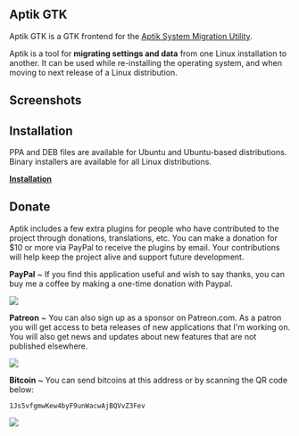 ## Aptik GTK

Aptik GTK is a GTK frontend for the [Aptik System Migration Utility](https://github.com/teejee2008/aptik).

Aptik is a tool for **migrating settings and data** from one Linux installation to another. It can be used while re-installing the operating system, and when moving to next release of a Linux distribution.


## Screenshots





## Installation

PPA and DEB files are available for Ubuntu and Ubuntu-based distributions. Binary installers are available for all Linux distributions.

**[Installation](https://github.com/teejee2008/aptik/wiki/Installation)**

## Donate

Aptik includes a few extra plugins for people who have contributed to the project through donations, translations, etc. You can make a donation for $10 or more via PayPal to receive the plugins by email. Your contributions will help keep the project alive and support future development.

**PayPal** ~ If you find this application useful and wish to say thanks, you can buy me a coffee by making a one-time donation with Paypal. 

[![](https://upload.wikimedia.org/wikipedia/commons/b/b5/PayPal.svg)](https://www.paypal.com/cgi-bin/webscr?business=teejeetech@gmail.com&cmd=_xclick&currency_code=USD&amount=10&item_name=Polo%20Donation)  

**Patreon** ~ You can also sign up as a sponsor on Patreon.com. As a patron you will get access to beta releases of new applications that I'm working on. You will also get news and updates about new features that are not published elsewhere.

[![](https://2.bp.blogspot.com/-DNeWEUF2INM/WINUBAXAKUI/AAAAAAAAFmw/fTckfRrryy88pLyQGk5lJV0F0ESXeKrXwCLcB/s200/patreon.png)](https://www.patreon.com/bePatron?u=3059450)

**Bitcoin** ~ You can send bitcoins at this address or by scanning the QR code below:

```1Js5vfgmwKew4byF9unWacwAjBQVvZ3Fev```

![](https://4.bp.blogspot.com/-9hMyCacf0nc/WQ1p3dcdtwI/AAAAAAAAGgA/WC-4gbGFl7skTjNRZbl99EBsXeYfZDqpgCLcB/s1600/polo.png)
